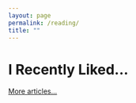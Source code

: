 ```yaml
---
layout: page
permalink: /reading/
title: ""
---
```


<script src="/public/jquery-2.1.3.min.js"></script>
<script>
$(document).ready(function(){

var rss = 'https://www.instapaper.com/starred/rss/3027971/BBAkGKpxHLpXeTJRFugszS4o9s';

(function(url, callback) {
    $.ajax({
        url: document.location.protocol
             + '//ajax.googleapis.com/ajax/services/feed/load?v=1.0&num=10&callback=?&q='
             + encodeURIComponent(url),
        dataType: 'json',
        success: function(data) {
            callback(data.responseData.feed);
        }
    });
})(rss, function(feed){
    var entries = feed.entries, feed = '';
    for (var i = 0; i < entries.length; i++) {
        feed += '<p><b><a href="' + entries[i].link + '">"' + entries[i].title + '"</a></b><br>'
                + entries[i].content + '</p>';
    }
    $('#feed').append(feed);
});


}); /* ready */
</script>

<h1>I Recently Liked...</h1>

<p id="feed">
</p>

<a href="https://www.instapaper.com/p/erikreinertsen">More articles...</a>
